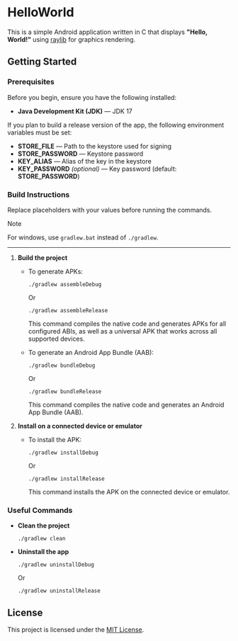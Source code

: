 # HelloWorld

This is a simple Android application written in C that displays **"Hello, World!"** using [raylib](https://github.com/raysan5/raylib) for graphics rendering.

## Getting Started

### Prerequisites

Before you begin, ensure you have the following installed:

- **Java Development Kit (JDK)** — JDK 17

If you plan to build a release version of the app, the following environment variables must be set:
- **STORE_FILE** — Path to the keystore used for signing
- **STORE_PASSWORD** — Keystore password
- **KEY_ALIAS** — Alias of the key in the keystore
- **KEY_PASSWORD** *(optional)* — Key password (default: **STORE_PASSWORD**)

### Build Instructions

Replace placeholders with your values before running the commands.

> [!NOTE]
> For windows, use `gradlew.bat` instead of `./gradlew`.

---

1. **Build the project**

   - To generate APKs:
     ```
     ./gradlew assembleDebug
     ```
     Or
     ```
     ./gradlew assembleRelease
     ```
     This command compiles the native code and generates APKs for all configured ABIs, as well as a universal APK that works across all supported devices.

   - To generate an Android App Bundle (AAB):
     ```
     ./gradlew bundleDebug
     ```
     Or
     ```
     ./gradlew bundleRelease
     ```
     This command compiles the native code and generates an Android App Bundle (AAB).

2. **Install on a connected device or emulator**

   - To install the APK:
     ```
     ./gradlew installDebug
     ```
     Or
     ```
     ./gradlew installRelease
     ```
     This command installs the APK on the connected device or emulator.

### Useful Commands

- **Clean the project**
  ```
  ./gradlew clean
  ```

- **Uninstall the app**
  ```
  ./gradlew uninstallDebug
  ```
  Or
  ```
  ./gradlew uninstallRelease
  ```

## License

This project is licensed under the [MIT License](LICENSE).
